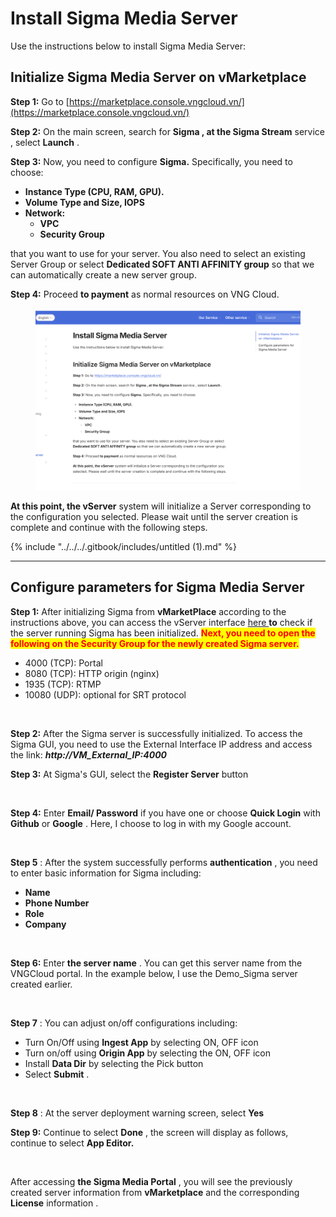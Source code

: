 # Install Sigma Media Server

Use the instructions below to install Sigma Media Server:

## Initialize Sigma Media Server on vMarketplace <a href="#khoi-tao-sigma-media-server-tren-vmarketplace" id="khoi-tao-sigma-media-server-tren-vmarketplace"></a>

**Step 1:** Go to [https://marketplace.console.vngcloud.vn/](https://marketplace.console.vngcloud.vn/)

**Step 2:** On the main screen, search for **Sigma , at the Sigma Stream** service , select **Launch** .

**Step 3:** Now, you need to configure **Sigma.** Specifically, you need to choose:

* **Instance Type (CPU, RAM, GPU).**
* **Volume Type and Size, IOPS**
* **Network:**
  * **VPC**
  * **Security Group**

that you want to use for your server. You also need to select an existing Server Group or select **Dedicated SOFT ANTI AFFINITY group** so that we can automatically create a new server group.

**Step 4:** Proceed **to payment** as normal resources on VNG Cloud.

<figure><img src="../../../.gitbook/assets/image (308).png" alt=""><figcaption></figcaption></figure>

**At this point, the vServer** system will initialize a Server corresponding to the configuration you selected. Please wait until the server creation is complete and continue with the following steps.

{% include "../../../.gitbook/includes/untitled (1).md" %}

***

## Configure parameters for Sigma Media Server <a href="#cau-hinh-thong-so-cho-sigma-media-server" id="cau-hinh-thong-so-cho-sigma-media-server"></a>

**Step 1:** After initializing Sigma from **vMarketPlace** according to the instructions above, you can access the vServer interface [here ](https://hcm-3.console.vngcloud.vn/vserver/v-server/cloud-server)**to** check if the server running Sigma has been initialized. <mark style="color:red;">**Next, you need to open the following on the Security Group for the newly created Sigma server.**</mark>

* 4000 (TCP): Portal
* 8080 (TCP): HTTP origin (nginx)
* 1935 (TCP): RTMP
* 10080 (UDP): optional for SRT protocol

<figure><img src="https://docs.vngcloud.vn/~gitbook/image?url=https%3A%2F%2F3672463924-files.gitbook.io%2F%7E%2Ffiles%2Fv0%2Fb%2Fgitbook-x-prod.appspot.com%2Fo%2Fspaces%252FB0NrrrdJdpYOYzRkbWp5%252Fuploads%252FlytKYGRvfmp19ZNor1Ww%252Fimage.png%3Falt%3Dmedia%26token%3D2a0206fc-b228-4d88-84f9-4c87938524b5&#x26;width=768&#x26;dpr=4&#x26;quality=100&#x26;sign=49524cf2&#x26;sv=1" alt=""><figcaption></figcaption></figure>

**Step 2:** After the Sigma server is successfully initialized. To access the Sigma GUI, you need to use the External Interface IP address and access the link: _**http://VM\_External\_IP:4000**_

**Step 3:** At Sigma's GUI, select the **Register Server** button

<figure><img src="https://docs.vngcloud.vn/~gitbook/image?url=https%3A%2F%2F3672463924-files.gitbook.io%2F%7E%2Ffiles%2Fv0%2Fb%2Fgitbook-x-prod.appspot.com%2Fo%2Fspaces%252FB0NrrrdJdpYOYzRkbWp5%252Fuploads%252FfPhvc5h9OCIvfn8uhZYj%252Fimage.png%3Falt%3Dmedia%26token%3D358a4780-6a07-468e-8022-a7c02f056b15&#x26;width=768&#x26;dpr=4&#x26;quality=100&#x26;sign=48f56f1b&#x26;sv=1" alt=""><figcaption></figcaption></figure>

**Step 4:** Enter **Email/ Password** if you have one or choose **Quick Login** with **Github** or **Google** . Here, I choose to log in with my Google account.

<figure><img src="https://docs.vngcloud.vn/~gitbook/image?url=https%3A%2F%2F3672463924-files.gitbook.io%2F%7E%2Ffiles%2Fv0%2Fb%2Fgitbook-x-prod.appspot.com%2Fo%2Fspaces%252FB0NrrrdJdpYOYzRkbWp5%252Fuploads%252FUHJXVxlIjobdsCJcb6Ge%252Fimage.png%3Falt%3Dmedia%26token%3Db3d93d1e-d897-4118-a321-e6d378383a85&#x26;width=768&#x26;dpr=4&#x26;quality=100&#x26;sign=89980f0d&#x26;sv=1" alt=""><figcaption></figcaption></figure>

**Step 5** : After the system successfully performs **authentication** , you need to enter basic information for Sigma including:

* **Name**
* **Phone Number**
* **Role**
* **Company**

<figure><img src="https://docs.vngcloud.vn/~gitbook/image?url=https%3A%2F%2F3672463924-files.gitbook.io%2F%7E%2Ffiles%2Fv0%2Fb%2Fgitbook-x-prod.appspot.com%2Fo%2Fspaces%252FB0NrrrdJdpYOYzRkbWp5%252Fuploads%252FsVFs2cOt2W4mnmviIbna%252Fimage.png%3Falt%3Dmedia%26token%3D991a317e-2fad-46bd-9ae4-7639c5508567&#x26;width=768&#x26;dpr=4&#x26;quality=100&#x26;sign=d3d5fa82&#x26;sv=1" alt=""><figcaption></figcaption></figure>

**Step 6:** Enter **the server name** . You can get this server name from the VNGCloud portal. In the example below, I use the Demo\_Sigma server created earlier.

<figure><img src="https://docs.vngcloud.vn/~gitbook/image?url=https%3A%2F%2F3672463924-files.gitbook.io%2F%7E%2Ffiles%2Fv0%2Fb%2Fgitbook-x-prod.appspot.com%2Fo%2Fspaces%252FB0NrrrdJdpYOYzRkbWp5%252Fuploads%252F0M8ZMPrOMBLt7GIOz5MT%252Fimage.png%3Falt%3Dmedia%26token%3D4bf2afc8-8bc0-4c86-9f5b-2d130f3a827c&#x26;width=768&#x26;dpr=4&#x26;quality=100&#x26;sign=748ffbc4&#x26;sv=1" alt=""><figcaption></figcaption></figure>

**Step 7** : You can adjust on/off configurations including:

* Turn On/Off using **Ingest App** by selecting ON, OFF icon
* Turn on/off using **Origin App** by selecting the ON, OFF icon
* Install **Data Dir** by selecting the Pick button
* Select **Submit** .

<figure><img src="https://docs.vngcloud.vn/~gitbook/image?url=https%3A%2F%2F3672463924-files.gitbook.io%2F%7E%2Ffiles%2Fv0%2Fb%2Fgitbook-x-prod.appspot.com%2Fo%2Fspaces%252FB0NrrrdJdpYOYzRkbWp5%252Fuploads%252FGQ1nMkuhbM1gelDIS7hR%252Fimage.png%3Falt%3Dmedia%26token%3Db1a566c3-ee04-4f87-9bf6-5b07b5ba7d51&#x26;width=768&#x26;dpr=4&#x26;quality=100&#x26;sign=900579bb&#x26;sv=1" alt=""><figcaption></figcaption></figure>

**Step 8** : At the server deployment warning screen, select **Yes**

**Step 9:** Continue to select **Done** , the screen will display as follows, continue to select **App Editor.**

<figure><img src="https://docs.vngcloud.vn/~gitbook/image?url=https%3A%2F%2F3672463924-files.gitbook.io%2F%7E%2Ffiles%2Fv0%2Fb%2Fgitbook-x-prod.appspot.com%2Fo%2Fspaces%252FB0NrrrdJdpYOYzRkbWp5%252Fuploads%252FlviHVFWVe5po6a9WI00m%252Fimage.png%3Falt%3Dmedia%26token%3D0379f3b6-89b2-4a4a-880d-63d5e2e1cb09&#x26;width=768&#x26;dpr=4&#x26;quality=100&#x26;sign=e82bb5a&#x26;sv=1" alt=""><figcaption></figcaption></figure>

After accessing **the Sigma Media Portal** , you will see the previously created server information from **vMarketplace** and the corresponding **License** information .

<figure><img src="https://docs.vngcloud.vn/~gitbook/image?url=https%3A%2F%2F3672463924-files.gitbook.io%2F%7E%2Ffiles%2Fv0%2Fb%2Fgitbook-x-prod.appspot.com%2Fo%2Fspaces%252FB0NrrrdJdpYOYzRkbWp5%252Fuploads%252FZISwHElEpHiUtQqTXffx%252Fimage.png%3Falt%3Dmedia%26token%3D1cc02598-ac9b-4195-ab85-403acc8429df&#x26;width=768&#x26;dpr=4&#x26;quality=100&#x26;sign=74863fdd&#x26;sv=1" alt=""><figcaption></figcaption></figure>
